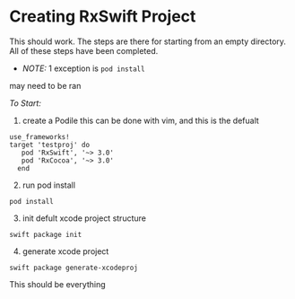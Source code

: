 # Creating RxSwift Project

This should work. The steps are there for starting from an empty directory. All of these steps have been completed. 

- *NOTE:* 1 exception is 
 ``` pod install ```

may need to be ran


*To Start:*
1)   create a Podile
this can be done with vim, and this is the defualt 
```
use_frameworks!
target 'testproj' do
   pod 'RxSwift', '~> 3.0'
   pod 'RxCocoa', '~> 3.0'
  end
  ```
  
2) run pod install
```
pod install 
```

3) init defult xcode project structure 
``` 
swift package init 
```

4) generate xcode project
```
swift package generate-xcodeproj
```

This should be everything
